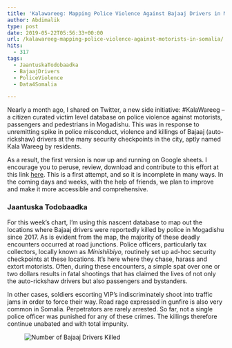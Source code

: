 ```yaml
---
title: 'Kalawareeg: Mapping Police Violence Against Bajaaj Drivers in Mogadishu'
author: Abdimalik
type: post
date: 2019-05-22T05:56:33+00:00
url: /kalawareeg-mapping-police-violence-against-motorists-in-somalia/
hits:
  - 317
tags:
  - JaantuskaTodobaadka
  - BajaajDrivers
  - PoliceViolence
  - Data4Somalia

---
```

 

Nearly a month ago, I shared on Twitter, a new side initiative: #KalaWareeg &#8211; a citizen curated victim level database on police violence against motorists, passengers and pedestrians in Mogadishu. This was in response to unremitting spike in police misconduct, violence and killings of Bajaaj (auto-rickshaw) drivers at the many security checkpoints in the city, aptly named Kala Wareeg by residents. 

As a result, the first version is now up and running on Google sheets. I encourage you to peruse, review, download and contribute to this effort at this link <a rel="noreferrer noopener" aria-label="here (opens in a new tab)" href="https://docs.google.com/spreadsheets/d/15CbcjlyJlJpiBHxBelOE_M9sobi2U1nBs6XX6LRE3IQ/" target="_blank">here</a>. This is a first attempt, and so it is incomplete in many ways. In the coming days and weeks, with the help of friends, we plan to improve and make it more accessible and comprehensive. 

### Jaantuska Todobaadka

For this week&#8217;s chart, I&#8217;m using this nascent database to map out the locations where Bajaaj drivers were reportedly killed by police in Mogadishu since 2017. As is evident from the map, the majority of these deadly encounters occurred at road junctions. Police officers, particularly tax collectors, locally known as _Minishiibiyo_, routinely set up ad-hoc security checkpoints at these locations. It&#8217;s here where they chase, harass and extort motorists. Often, during these encounters, a simple spat over one or two dollars results in fatal shootings that has claimed the lives of not only the auto-rickshaw drivers but also passengers and bystanders. 

In other cases, soldiers escorting VIP&#8217;s indiscriminately shoot into traffic jams in order to force their way. Road rage expressed in gunfire is also very common in Somalia. Perpetrators are rarely arrested. So far, not a single police officer was punished for any of these crimes. The killings therefore continue unabated and with total impunity. <figure class="wp-block-image">

![Number of Bajaaj Drivers Killed](/FBajaajle_Killers.png)